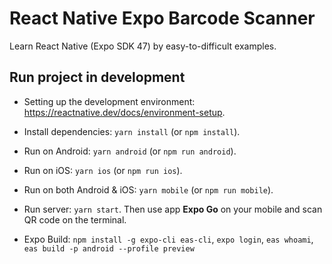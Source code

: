 # React Native Expo Barcode Scanner

Learn React Native (Expo SDK 47) by easy-to-difficult examples.

## Run project in development

- Setting up the development environment: https://reactnative.dev/docs/environment-setup.

- Install dependencies: `yarn install` (or `npm install`).

- Run on Android: `yarn android` (or `npm run android`).

- Run on iOS: `yarn ios` (or `npm run ios`).

- Run on both Android & iOS: `yarn mobile` (or `npm run mobile`).

- Run server: `yarn start`. Then use app **Expo Go** on your mobile and scan QR code on the terminal.

- Expo Build: `npm install -g expo-cli eas-cli`, `expo login`, `eas whoami`, `eas build -p android --profile preview`